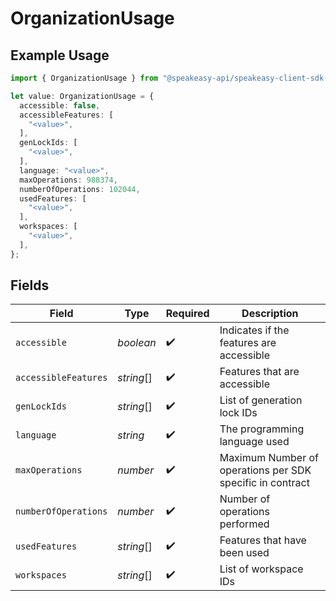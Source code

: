 # OrganizationUsage

## Example Usage

```typescript
import { OrganizationUsage } from "@speakeasy-api/speakeasy-client-sdk-typescript/sdk/models/shared";

let value: OrganizationUsage = {
  accessible: false,
  accessibleFeatures: [
    "<value>",
  ],
  genLockIds: [
    "<value>",
  ],
  language: "<value>",
  maxOperations: 988374,
  numberOfOperations: 102044,
  usedFeatures: [
    "<value>",
  ],
  workspaces: [
    "<value>",
  ],
};
```

## Fields

| Field                                                     | Type                                                      | Required                                                  | Description                                               |
| --------------------------------------------------------- | --------------------------------------------------------- | --------------------------------------------------------- | --------------------------------------------------------- |
| `accessible`                                              | *boolean*                                                 | :heavy_check_mark:                                        | Indicates if the features are accessible                  |
| `accessibleFeatures`                                      | *string*[]                                                | :heavy_check_mark:                                        | Features that are accessible                              |
| `genLockIds`                                              | *string*[]                                                | :heavy_check_mark:                                        | List of generation lock IDs                               |
| `language`                                                | *string*                                                  | :heavy_check_mark:                                        | The programming language used                             |
| `maxOperations`                                           | *number*                                                  | :heavy_check_mark:                                        | Maximum Number of operations per SDK specific in contract |
| `numberOfOperations`                                      | *number*                                                  | :heavy_check_mark:                                        | Number of operations performed                            |
| `usedFeatures`                                            | *string*[]                                                | :heavy_check_mark:                                        | Features that have been used                              |
| `workspaces`                                              | *string*[]                                                | :heavy_check_mark:                                        | List of workspace IDs                                     |